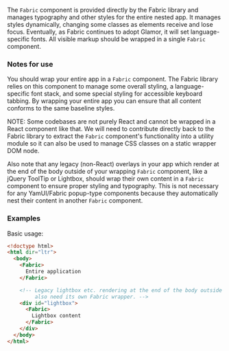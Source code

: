 The `Fabric` component is provided directly by the Fabric library and manages typography and other styles for the entire nested app. It manages styles dynamically, changing some classes as elements receive and lose focus. Eventually, as Fabric continues to adopt Glamor, it will set language-specific fonts. All visible markup should be wrapped in a single `Fabric` component.

### Notes for use

You should wrap your entire app in a `Fabric` component. The Fabric library relies on this component to manage some overall styling, a language-specific font stack, and some special styling for accessible keyboard tabbing. By wrapping your entire app you can ensure that all content conforms to the same baseline styles.

NOTE: Some codebases are not purely React and cannot be wrapped in a React component like that. We will need to contribute directly back to the Fabric library to extract the `Fabric` component's functionality into a utility module so it can also be used to manage CSS classes on a static wrapper DOM node.

Also note that any legacy (non-React) overlays in your app which render at the end of the body outside of your wrapping `Fabric` component, like a jQuery ToolTip or Lightbox, should wrap their own content in a `Fabric` component to ensure proper styling and typography. This is not necessary for any YamUI/Fabric popup-type components because they automatically nest their content in another `Fabric` component.

### Examples

Basic usage:

```html
<!doctype html>
<html dir="ltr">
  <body>
    <Fabric>
      Entire application
    </Fabric>

    <!-- Legacy lightbox etc. rendering at the end of the body outside our Fabric component would
         also need its own Fabric wrapper. -->
    <div id="lightbox">
      <Fabric>
        Lightbox content
      </Fabric>
    </div>
  </body>
</html>
```
